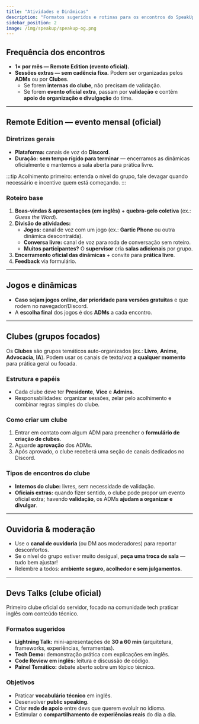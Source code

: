 ```yaml
---
title: "Atividades e Dinâmicas"
description: "Formatos sugeridos e rotinas para os encontros do SpeakUp."
sidebar_position: 2
image: /img/speakup/speakup-og.png
---
```


## Frequência dos encontros

- **1× por mês — Remote Edition (evento oficial).**
- **Sessões extras — sem cadência fixa.** Podem ser organizadas pelos **ADMs** ou por **Clubes**.
  - Se forem **internas do clube**, não precisam de validação.
  - Se forem **evento oficial extra**, passam por **validação** e contêm **apoio de organização e divulgação** do time.

---

## Remote Edition — evento mensal (oficial)

### Diretrizes gerais

- **Plataforma:** canais de voz do **Discord**.
- **Duração:** **sem tempo rígido para terminar** — encerramos as dinâmicas oficialmente e mantemos a sala aberta para prática livre.

:::tip
Acolhimento primeiro: entenda o nível do grupo, fale devagar quando necessário e incentive quem está começando.
:::

### Roteiro base

1. **Boas-vindas & apresentações (em inglês)** + **quebra-gelo coletiva** (ex.: _Guess the Word_).
2. **Divisão de atividades:**
   - **Jogos:** canal de voz com um jogo (ex.: **Gartic Phone** ou outra dinâmica descontraída).
   - **Conversa livre:** canal de voz para roda de conversação sem roteiro.
   - **Muitos participantes?** O **supervisor** cria **salas adicionais** por grupo.
3. **Encerramento oficial das dinâmicas** + convite para **prática livre**.
4. **Feedback** via formulário.

---

## Jogos e dinâmicas

- **Caso sejam jogos online, dar prioridade para versões gratuitas** e que rodem no navegador/Discord.
- A **escolha final** dos jogos é dos **ADMs** a cada encontro.

---

## Clubes (grupos focados)

Os **Clubes** são grupos temáticos auto-organizados (ex.: **Livro**, **Anime**, **Advocacia**, **IA**). Podem usar os canais de texto/voz **a qualquer momento** para prática geral ou focada.

### Estrutura e papéis

- Cada clube deve ter **Presidente**, **Vice** e **Admins**.
- Responsabilidades: organizar sessões, zelar pelo acolhimento e combinar regras simples do clube.

### Como criar um clube

1. Entrar em contato com algum ADM para preencher o **formulário de criação de clubes**.
2. Aguarde **aprovação** dos ADMs.
3. Após aprovado, o clube receberá uma seção de canais dedicados no Discord.

### Tipos de encontros do clube

- **Internos do clube:** livres, sem necessidade de validação.
- **Oficiais extras:** quando fizer sentido, o clube pode propor um evento oficial extra; havendo **validação**, os ADMs **ajudam a organizar e divulgar**.

---

## Ouvidoria & moderação

- Use o **canal de ouvidoria** (ou DM aos moderadores) para reportar desconfortos.
- Se o nível do grupo estiver muito desigual, **peça uma troca de sala** — tudo bem ajustar!
- Relembre a todos: **ambiente seguro, acolhedor e sem julgamentos**.

---

## Devs Talks (clube oficial)

Primeiro clube oficial do servidor, focado na comunidade tech praticar inglês com conteúdo técnico.

### Formatos sugeridos

- **Lightning Talk:** mini-apresentações de **30 a 60 min** (arquitetura, frameworks, experiências, ferramentas).
- **Tech Demo:** demonstração prática com explicações em inglês.
- **Code Review em inglês:** leitura e discussão de código.
- **Painel Temático:** debate aberto sobre um tópico técnico.

### Objetivos

- Praticar **vocabulário técnico** em inglês.
- Desenvolver **public speaking**.
- Criar **rede de apoio** entre devs que querem evoluir no idioma.
- Estimular o **compartilhamento de experiências reais** do dia a dia.
